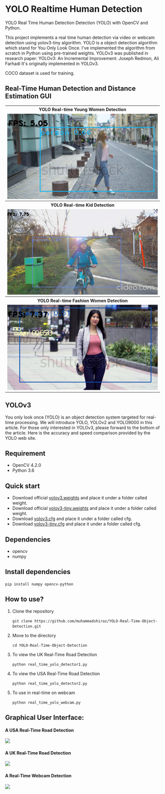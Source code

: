 # YOLO Realtime Human Detection
YOLO Real Time Human Detection Detection (YOLO) with OpenCV and Python.


This project implements a real time human detection via video or webcam detection using yolov3-tiny algorithm. YOLO is a object detection algorithm which stand for You Only Look Once. I've implemented the algorithm from scratch in Python using pre-trained weights. YOLOv3 was published in research paper: YOLOv3: An Incremental Improvement: Joseph Redmon, Ali Farhadi It's originally implemented in YOLOv3.

COCO dataset is used for training.

## Real-Time Human Detection and Distance Estimation GUI

<table>
  <tbody>
	<tr align="center">
		<th><strong>YOLO Real-time Young Women Detection</strong></th>
	</tr>
	<tr align="center">
		<td><img src="results/yolorealtimeyoungdetection.jpg"></td>		
	</tr>
	<tr align="center">
		<th><strong>YOLO Real-time Kid Detection</strong></th>
	</tr>
	<tr align="center">
		<td><img src="results/yolorealtimekiddetection.jpg"></td>		
	</tr>
	<tr align="center">
		<th><strong>YOLO Real-time Fashion Women Detection</strong></th>
	</tr>
	<tr align="center">
		<td><img src="results/yolorealtimewomandetection.jpg"></td>		
	</tr>
</tbody>
</table>

## YOLOv3

You only look once (YOLO) is an object detection system targeted for real-time processing. We will introduce YOLO, YOLOv2 and YOLO9000 in this article. For those only interested in YOLOv3, please forward to the bottom of the article. Here is the accuracy and speed comparison provided by the YOLO web site.

## Requirement
<ul>
<li>OpenCV 4.2.0</li>
<li>Python 3.6</li>
</ul>

## Quick start
<ul>
  <li>Download official <a href="https://pjreddie.com/media/files/yolov3.weights" rel="nofollow">yolov3.weights</a> and place it under a folder called weight.</li>
  <li>Download official <a href="https://pjreddie.com/media/files/yolov3-tiny.weights" rel="nofollow">yolov3-tiny.weights</a> and place it under a folder called weight.</li>
  <li>Download <a href="https://github.com/pjreddie/darknet/blob/master/cfg/yolov3.cfg">yolov3.cfg</a> and place it under a folder called cfg.</li>
  <li>Download <a href="https://github.com/pjreddie/darknet/blob/master/cfg/yolov3-tiny.cfg">yolov3-tiny.cfg</a> and place it under a folder called cfg.</li>
</ul>

## Dependencies
<ul>
<li>opencv</li>
<li>numpy</li>
</ul>

## Install dependencies
<p><code>pip install numpy opencv-python</code></p>

## How to use?
<ol>
  <li>Clone the repository</li>
  <p><code>git clone https://github.com/muhammadshiraz/YOLO-Real-Time-Object-Detection.git</code></p>
</ol>
<ol start="2">
  <li>Move to the directory</li>
  <p><code>cd YOLO-Real-Time-Object-Detection</code></p>
</ol>
<ol start="3">
  <li>To view the UK Real-Time Road Detection</li>
  <p><code>python real_time_yolo_detector1.py</code></p>
</ol>
<ol start="4">
  <li>To view the USA Real-Time Road Detection</li>
  <p><code>python real_time_yolo_detector2.py</code></p>
</ol>
<ol start="5">
  <li>To use in real-time on webcam</li>
  <p><code>python real_time_yolo_webcam.py</code></p>
</ol>

## Graphical User Interface:
#### A USA Real-Time Road Detection
<img src="https://user-images.githubusercontent.com/45601530/79018190-a4dff500-7b8c-11ea-8866-119735d7c8fc.jpg">

#### A UK Real-Time Road Detection
<img src="https://user-images.githubusercontent.com/45601530/79018201-aad5d600-7b8c-11ea-9844-b93a98fd0e00.jpg">

#### A Real-Time Webcam Detection
<img src="https://github.com/muhammadshiraz/YOLO-Real-Time-Object-Detection/blob/master/doc/webcam_detector.jpg">

